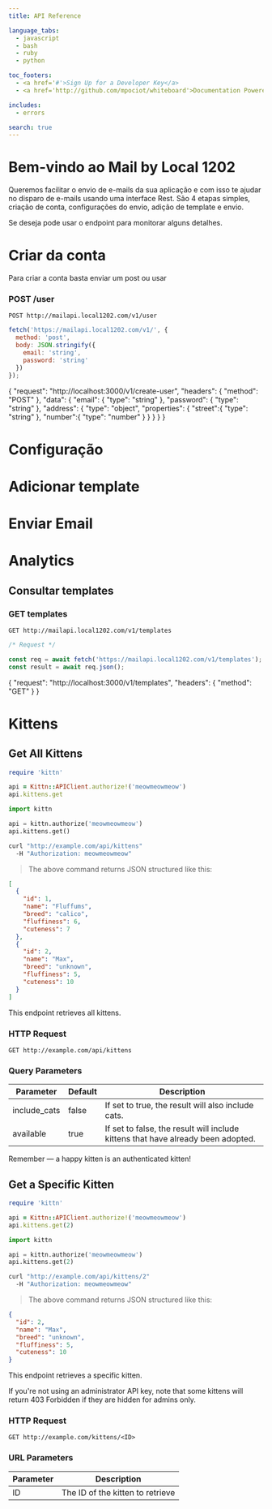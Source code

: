 ```yaml
---
title: API Reference

language_tabs:
  - javascript
  - bash
  - ruby
  - python

toc_footers:
  - <a href='#'>Sign Up for a Developer Key</a>
  - <a href='http://github.com/mpociot/whiteboard'>Documentation Powered by Whiteboard</a>

includes:
  - errors

search: true
---
```


# Bem-vindo ao Mail by Local 1202

Queremos facilitar o envio de e-mails da sua aplicação e com isso te ajudar no disparo de e-mails usando uma interface Rest. São 4 etapas simples, criação de conta, configurações do envio, adição de template e envio.

Se deseja pode usar o endpoint para monitorar alguns detalhes.

# Criar da conta

Para criar a conta basta enviar um post ou usar 

### POST /user
`POST http://mailapi.local1202.com/v1/user`

```javascript
fetch('https://mailapi.local1202.com/v1/', {
  method: 'post',
  body: JSON.stringify({
    email: 'string',
    password: 'string'
  })
});
```

<p class="component-schema">
  <span class="schema">
    {
      "request": "http://localhost:3000/v1/create-user",
      "headers": {
        "method": "POST"
      },
      "data": {
        "email": { "type": "string" },
        "password": { "type": "string" },
        "address": {
          "type": "object",
          "properties": {
            "street":{ "type": "string" },
            "number":{ "type": "number" }
          }
        }
      }
    }
  </span>
  <span class="component"></span>
</p>

# Configuração

# Adicionar template

# Enviar Email

# Analytics

## Consultar templates

### GET templates

`GET http://mailapi.local1202.com/v1/templates`

```js
/* Request */

const req = await fetch('https://mailapi.local1202.com/v1/templates');
const result = await req.json();
```

<p class="component-schema">
  <span class="schema">
    {
      "request": "http://localhost:3000/v1/templates",
      "headers": {
        "method": "GET"
      }
    }
  </span>
  <span class="component"></span>
</p>

# Kittens

## Get All Kittens

```ruby
require 'kittn'

api = Kittn::APIClient.authorize!('meowmeowmeow')
api.kittens.get
```

```python
import kittn

api = kittn.authorize('meowmeowmeow')
api.kittens.get()
```

```bash
curl "http://example.com/api/kittens"
  -H "Authorization: meowmeowmeow"
```

> The above command returns JSON structured like this:

```json
[
  {
    "id": 1,
    "name": "Fluffums",
    "breed": "calico",
    "fluffiness": 6,
    "cuteness": 7
  },
  {
    "id": 2,
    "name": "Max",
    "breed": "unknown",
    "fluffiness": 5,
    "cuteness": 10
  }
]
```

This endpoint retrieves all kittens.

### HTTP Request

`GET http://example.com/api/kittens`

### Query Parameters

Parameter | Default | Description
--------- | ------- | -----------
include_cats | false | If set to true, the result will also include cats.
available | true | If set to false, the result will include kittens that have already been adopted.

<aside class="success">
Remember — a happy kitten is an authenticated kitten!
</aside>

## Get a Specific Kitten

```ruby
require 'kittn'

api = Kittn::APIClient.authorize!('meowmeowmeow')
api.kittens.get(2)
```

```python
import kittn

api = kittn.authorize('meowmeowmeow')
api.kittens.get(2)
```

```bash
curl "http://example.com/api/kittens/2"
  -H "Authorization: meowmeowmeow"
```

> The above command returns JSON structured like this:

```json
{
  "id": 2,
  "name": "Max",
  "breed": "unknown",
  "fluffiness": 5,
  "cuteness": 10
}
```

This endpoint retrieves a specific kitten.

<aside class="warning">If you're not using an administrator API key, note that some kittens will return 403 Forbidden if they are hidden for admins only.</aside>

### HTTP Request

`GET http://example.com/kittens/<ID>`

### URL Parameters

Parameter | Description
--------- | -----------
ID | The ID of the kitten to retrieve
